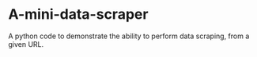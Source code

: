 # A-mini-data-scraper
A python code to demonstrate the ability to perform data scraping, from a given URL.
